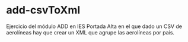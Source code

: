 # add-csvToXml

Ejercicio del módulo ADD en IES Portada Alta en el que dado un CSV de aerolíneas hay que crear un XML que agrupe las aerolíneas por país.
